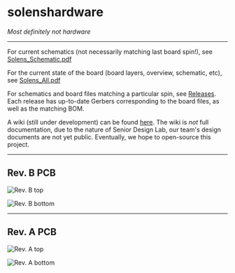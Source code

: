 # solenshardware
_Most definitely not hardware_

----

For current schematics (not necessarily matching last board spin!), see [Solens_Schematic.pdf](https://github.com/fluffylogiccu/solenshardware/blob/master/Altium/Solens/Project%20Outputs%20for%20Solens/Solens_Schematic.pdf)

For the current state of the board (board layers, overview, schematic, etc), see [Solens_All.pdf](https://github.com/fluffylogiccu/solenshardware/blob/master/Altium/Solens/Project%20Outputs%20for%20Solens/Solens_All.pdf)

For schematics and board files matching a particular spin, see [Releases](https://github.com/fluffylogiccu/solenshardware/releases). Each release has up-to-date Gerbers corresponding to the board files, as well as the matching BOM.

A wiki (still under development) can be found [here](https://github.com/fluffylogiccu/solenshardware/wiki). The wiki is _not_ full documentation, due to the nature of Senior Design Lab, our team's design documents are not yet public. Eventually, we hope to open-source this project.

----

## Rev. B PCB

![Rev. B top](https://raw.githubusercontent.com/wiki/fluffylogiccu/solenshardware/images/Solens.Rev.B.PCB.3D.top.png)

![Rev. B bottom](https://raw.githubusercontent.com/wiki/fluffylogiccu/solenshardware/images/Solens.Rev.B.PCB.3D.bot.png)

----

## Rev. A PCB

![Rev. A top](https://raw.githubusercontent.com/wiki/fluffylogiccu/solenshardware/images/Solens.Rev.A.PCB.3D.top.png)

![Rev. A bottom](https://raw.githubusercontent.com/wiki/fluffylogiccu/solenshardware/images/Solens.Rev.A.PCB.3D.bot.png)
